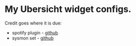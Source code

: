 # My Ubersicht widget configs.

Credit goes where it is due:
 * spotify plugin - [github](https://github.com/felixhageloh/uebersicht-widgets/tree/master/Spotify-Current-Track)
 * sysmon set - [github](https://github.com/felixhageloh/uebersicht-widgets/tree/master/sys-mon-set)

